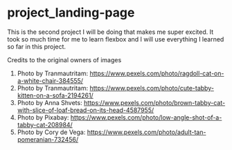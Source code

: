 # project_landing-page

This is the second project I will be doing that makes me super excited. It took so much time for me to learn flexbox and I will use everything I learned so far in this project. 


Credits to the original owners of images
1. Photo by Tranmautritam: https://www.pexels.com/photo/ragdoll-cat-on-a-white-chair-384555/
2. Photo by Tranmautritam: https://www.pexels.com/photo/cute-tabby-kitten-on-a-sofa-2194261/
3. Photo by Anna Shvets: https://www.pexels.com/photo/brown-tabby-cat-with-slice-of-loaf-bread-on-its-head-4587955/
5. Photo by Pixabay: https://www.pexels.com/photo/low-angle-shot-of-a-tabby-cat-208984/
6. Photo by Cory de Vega: https://www.pexels.com/photo/adult-tan-pomeranian-732456/